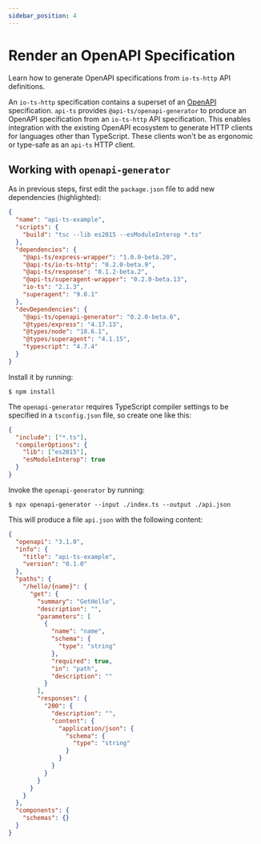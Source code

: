 ```yaml
---
sidebar_position: 4
---
```


# Render an OpenAPI Specification

Learn how to generate OpenAPI specifications from `io-ts-http` API definitions.

An `io-ts-http` specification contains a superset of an [OpenAPI] specification.
`api-ts` provides `@api-ts/openapi-generator` to produce an OpenAPI specification from
an `io-ts-http` API specification. This enables integration with the existing OpenAPI
ecosystem to generate HTTP clients for languages other than TypeScript. These clients
won't be as ergonomic or type-safe as an `api-ts` HTTP client.

[openapi]: https://www.openapis.org/

## Working with `openapi-generator`

As in previous steps, first edit the `package.json` file to add new dependencies
(highlighted):

```json package.json focus=15
{
  "name": "api-ts-example",
  "scripts": {
    "build": "tsc --lib es2015 --esModuleInterop *.ts"
  },
  "dependencies": {
    "@api-ts/express-wrapper": "1.0.0-beta.20",
    "@api-ts/io-ts-http": "0.2.0-beta.9",
    "@api-ts/response": "0.1.2-beta.2",
    "@api-ts/superagent-wrapper": "0.2.0-beta.13",
    "io-ts": "2.1.3",
    "superagent": "9.0.1"
  },
  "devDependencies": {
    "@api-ts/openapi-generator": "0.2.0-beta.6",
    "@types/express": "4.17.13",
    "@types/node": "18.6.1",
    "@types/superagent": "4.1.15",
    "typescript": "4.7.4"
  }
}
```

Install it by running:

```
$ npm install
```

The `openapi-generator` requires TypeScript compiler settings to be specified in a
`tsconfig.json` file, so create one like this:

```json tsconfig.json
{
  "include": ["*.ts"],
  "compilerOptions": {
    "lib": ["es2015"],
    "esModuleInterop": true
  }
}
```

Invoke the `openapi-generator` by running:

```
$ npx openapi-generator --input ./index.ts --output ./api.json
```

This will produce a file `api.json` with the following content:

```json api.json
{
  "openapi": "3.1.0",
  "info": {
    "title": "api-ts-example",
    "version": "0.1.0"
  },
  "paths": {
    "/hello/{name}": {
      "get": {
        "summary": "GetHello",
        "description": "",
        "parameters": [
          {
            "name": "name",
            "schema": {
              "type": "string"
            },
            "required": true,
            "in": "path",
            "description": ""
          }
        ],
        "responses": {
          "200": {
            "description": "",
            "content": {
              "application/json": {
                "schema": {
                  "type": "string"
                }
              }
            }
          }
        }
      }
    }
  },
  "components": {
    "schemas": {}
  }
}
```
